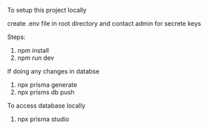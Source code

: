 To setup this project locally

create .env file in root directory and contact admin for secrete keys

Steps:

1. npm install
2. npm run dev

If doing any changes in databse

1. npx prisma generate
2. npx prisms db push

To access database locally

1. npx prisma studio
